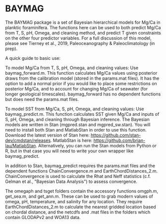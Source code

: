 # BAYMAG

The BAYMAG package is a set of Bayesian hierarchical models for Mg/Ca in planktic foraminifera. The functions here can be used to both predict Mg/Ca from T, S, pH, Omega, and cleaning method, and predict T given constraints on the other four predictor variables. For a full discussion of this model, please see Tierney et al., 2019, Paleoceanography & Paleoclimatology (in prep).

A quick guide to basic use:

To model Mg/Ca from T, S, pH, Omega, and cleaning values:
Use baymag_forward.m. This function calculates Mg/Ca values using posterior draws from the calibration model (stored in the params.mat files). It has the option to add a normal prior if you would like to place some restrictions on posterior Mg/Ca, and to account for changing Mg/Ca of seawater (for longer geological timescales). baymag_forward has no dependent functions but does need the params.mat files.

To model SST from Mg/Ca, S, pH, Omega, and cleaning values:
Use baymag_predict.m. This function calculates SST given Mg/Ca and inputs of S, pH, Omega, and cleaning through Bayesian inference. The Bayesian models are written in Stan (mgpred.stan and mgpred_sw.stan). You will need to install both Stan and MatlabStan in order to use this function. Download the latest version of Stan here: https://github.com/stan-dev/cmdstan/releases. MatlabStan is here: https://github.com/brian-lau/MatlabStan. Alternatively, you can run the Stan models from Python or R, but in that case you will need to write your own wrapper like baymag_predict.

In addition to Stan, baymag_predict requires the params.mat files and the dependent functions ChainConvergence.m and EarthChordDistances_2.m. ChainConvergence is used to calculate the Rhat and Neff statistics (c.f. Gelman et al., "Bayesian Data Analysis") to assess convergence.

The omegaph and tsget folders contain the accessory functions omgph.m, get_sea.m, and get_ann.m. These can be used to grab modern values of omega, pH, temperature, and salinity for any location. They require EarthChordDistances_2.m to calculate the nearest gridded location based on chordal distance, and the netcdfs and .mat files in the folders which contain GLODAPv2 and WOA13 data.



